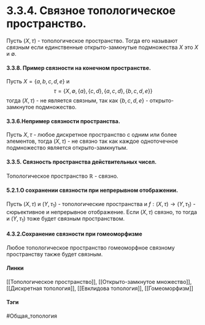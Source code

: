 # 3.3.4. Связное топологическое пространство.
Пусть $(X,\tau)$ - топологическое пространство. Тогда его называют *связным* если единственные открыто-замкнутые подмножества $X$ это $X$ и $\emptyset$.

#### 3.3.8. Пример связности на конечном пространстве.
Пусть $X=\{a,b,c,d,e\}$ и 
$$\tau=\{X,\emptyset,\{a\},\{c,d\},\{a,c,d\},\{b,c,d,e\}\}$$ тогда $(X,\tau)$ - не является связным, так как $\{b,c,d,e\}$ - открыто-замкнутое подмножество.

#### 3.3.6.Непример связности пространства.
Пусть $X,\tau$ - любое дискретное пространство с одним или более элементов, тогда $(X,\tau)$ - не связно так как каждое одноточечное подмножество является открыто-замкнутым.

#### 3.3.5. Связность пространства действительных чисел. 
Топологическое пространство $\mathbb{R}$ - связно.

#### 5.2.1.О сохранении связности при непрерывном отображении.
Пусть $(X,\tau)$ и $(Y,\tau_{1})$ - топологические пространства и $f:(X,\tau)\rightarrow(Y,\tau_{1})$ - сюрьективное и непрерывное отображение. Если $(X,\tau)$ связно, то тогда и $(Y,\tau_{1})$ тоже будет связным пространством.

#### 4.3.2.Сохранение связности при гомеоморфизме
Любое топологическое пространство гомеоморфное связному пространству также будет связным.

 #### Линки
 [[Топологическое пространство]],
 [[Открыто-замкнутое множество]],
 [[Дискретная топология]],
 [[Евклидова топология]],
 [[Гомеоморфизм]]
 #### Тэги
  #Общая_топология